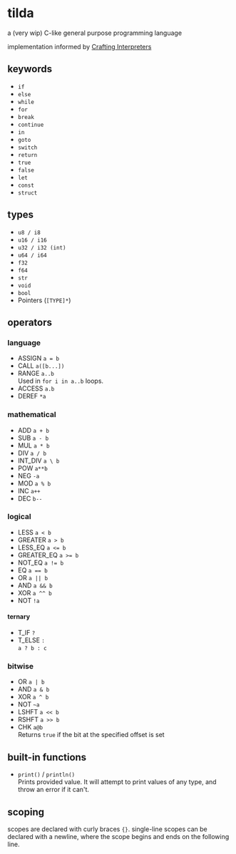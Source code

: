 # tilda
a (very wip) C-like general purpose programming language

implementation informed by [Crafting Interpreters](https://craftinginterpreters.com/)

## keywords
- `if`
- `else`
- `while`
- `for`
- `break`
- `continue`
- `in`
- `goto`
- `switch`
- `return`
- `true`
- `false`
- `let`
- `const`
- `struct`

## types
- `u8 / i8`
- `u16 / i16`
- `u32 / i32 (int)`
- `u64 / i64`
- `f32`
- `f64`
- `str`
- `void`
- `bool`
- Pointers (`[TYPE]*`)

## operators
### language
- ASSIGN `a = b`
- CALL `a([b...])`
- RANGE `a..b`  
  Used in `for i in a..b` loops.
- ACCESS `a.b`
- DEREF `*a`
### mathematical
- ADD `a + b`
- SUB `a - b`
- MUL `a * b`
- DIV `a / b`
- INT_DIV `a \ b`
- POW `a**b`
- NEG `-a`
- MOD `a % b`
- INC `a++`
- DEC `b--`
### logical
- LESS `a < b`
- GREATER `a > b`
- LESS_EQ `a <= b`
- GREATER_EQ `a >= b`
- NOT_EQ `a != b`
- EQ `a == b`
- OR `a || b`
- AND `a && b`
- XOR `a ^^ b`
- NOT `!a`
#### ternary
- T_IF `?`
- T_ELSE `:`  
  `a ? b : c`
### bitwise
- OR  `a | b`
- AND `a & b`
- XOR `a ^ b`
- NOT `~a`
- LSHFT `a << b`
- RSHFT `a >> b`
- CHK `a@b`  
  Returns `true` if the bit at the specified offset is set

## built-in functions
- `print()` / `println()`  
  Prints provided value. It will attempt to print values of any type, and throw an error if it can't.

## scoping
scopes are declared with curly braces `{}`. single-line scopes can be declared with a newline, where the scope begins and ends on the following line.